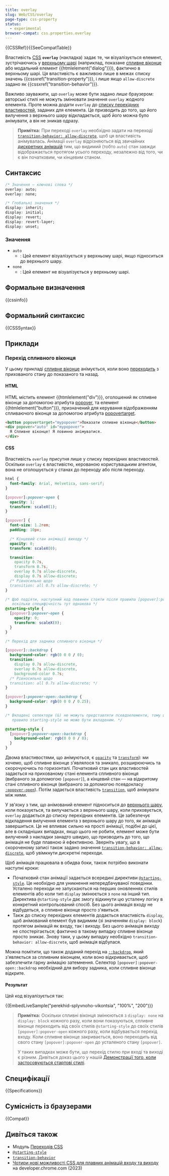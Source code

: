 ```yaml
---
title: overlay
slug: Web/CSS/overlay
page-type: css-property
status:
  - experimental
browser-compat: css.properties.overlay
---
```


{{CSSRef}}{{SeeCompatTable}}

Властивість [CSS](/uk/docs/Web/CSS) **`overlay`** (накладка) задає те, чи візуалізується елемент, зустрічаючись у [верхньому шарі](/uk/docs/Glossary/Top_layer) (наприклад, показане [спливне віконце](/uk/docs/Web/API/Popover_API) або модальний елемент {{htmlelement("dialog")}}), фактично в верхньому шарі. Ця властивість є важливою лише в межах списку значень {{cssxref("transition-property")}}, і лише якщо `allow-discrete` задано як {{cssxref("transition-behavior")}}.

Важливо зауважити, що `overlay` може бути задано _лише_ браузером: авторські стилі не можуть змінювати значення `overlay` жодного елемента. Проте можна додати `overlay` до [списку перехідних властивостей](/uk/docs/Web/CSS/transition-property), заданих для елемента. Це призводить до того, що його вилучення з верхнього шару відкладається, щоб його можна було анімувати, а він не зникав одразу.

> **Примітка:** При переході `overlay` необхідно задати на переході [`transition-behavior: allow-discrete`](/uk/docs/Web/CSS/transition-behavior), щоб ця властивість анімувалась. Анімації `overlay` відрізняються від звичайних [дискретних анімацій](/uk/docs/Web/CSS/CSS_animated_properties#discrete) тим, що видимий (тобто `auto`) стан завжди відображається протягом усього переходу, незалежно від того, чи є він початковим, чи кінцевим станом.

## Синтаксис

```css
/* Значення – ключові слова */
overlay: auto;
overlay: none;

/* Глобальні значення */
display: inherit;
display: initial;
display: revert;
display: revert-layer;
display: unset;
```

### Значення

- `auto`
  - : Цей елемент візуалізується у верхньому шарі, якщо підноситься до верхнього шару.
- `none`
  - : Цей елемент не візуалізується у верхньому шарі.

## Формальне визначення

{{cssinfo}}

## Формальний синтаксис

{{CSSSyntax}}

## Приклади

### Перехід спливного віконця

У цьому прикладі [спливне віконце](/uk/docs/Web/API/Popover_API) анімується, коли воно [переходить](/uk/docs/Web/CSS/CSS_transitions) з прихованого стану до показаного та назад.

#### HTML

HTML містить елемент {{htmlelement("div")}}, оголошений як спливне віконце за допомогою атрибута [popover](/uk/docs/Web/HTML/Global_attributes/popover), та елемент {{htmlelement("button")}}, призначений для керування відображенням спливаючого віконця за допомогою атрибута [popovertarget](/uk/docs/Web/HTML/Element/button#popovertarget).

```html
<button popovertarget="mypopover">Показати спливне віконце</button>
<div popover="auto" id="mypopover">
  Я Спливне віконце! Я повинно анімуватися.
</div>
```

#### CSS

Властивість `overlay` присутня лише у списку перехідних властивостей. Оскільки `overlay` є властивістю, керованою користувацьким агентом, вона не оголошується у станах до переходу або після переходу.

```css
html {
  font-family: Arial, Helvetica, sans-serif;
}

[popover]:popover-open {
  opacity: 1;
  transform: scaleX(1);
}

[popover] {
  font-size: 1.2rem;
  padding: 10px;

  /* Кінцевий стан анімації виходу */
  opacity: 0;
  transform: scaleX(0);

  transition:
    opacity 0.7s,
    transform 0.7s,
    overlay 0.7s allow-discrete,
    display 0.7s allow-discrete;
  /* Рівносильно щодо
  transition: all 0.7s allow-discrete; */
}

/* Щоб подіяти, наступний код повинен стояти після правила [popover]:popover-open,
   оскільки специфічність тут однакова */
@starting-style {
  [popover]:popover-open {
    opacity: 0;
    transform: scaleX(0);
  }
}

/* Перехід для задника спливного віконця */

[popover]::backdrop {
  background-color: rgb(0 0 0 / 0);
  transition:
    display 0.7s allow-discrete,
    overlay 0.7s allow-discrete,
    background-color 0.7s;
  /* Рівносильно щодо
  transition: all 0.7s allow-discrete; */
}

[popover]:popover-open::backdrop {
  background-color: rgb(0 0 0 / 0.25);
}

/* Вкладені селектори (&) не можуть представляти псевдоелементи, тому це
   правило starting-style не може бути вкладеним. */

@starting-style {
  [popover]:popover-open::backdrop {
    background-color: rgb(0 0 0 / 0);
  }
}
```

Двома властивостями, що анімуються, є [`opacity`](/uk/docs/Web/CSS/opacity) та [`transform`](/uk/docs/Web/CSS/transform)): ми хочемо, щоб спливне віконце з'являлося та зникало, розширюючись та скорочуючись по горизонталі. Початковий стан цих властивостей задається на прихованому стані елемента спливного віконця (вибраного за допомогою `[popover]`), а кінцевий стан — на відкритому стані спливного віконця (вибраного за допомогою псевдокласу [`:popover-open`](/uk/docs/Web/CSS/:popover-open)). Потім задається властивість [`transition`](/uk/docs/Web/CSS/transition), щоб анімувати між ними.

У зв'язку з тим, що анімований елемент підноситься до [верхнього шару](/uk/docs/Glossary/Top_layer), коли показується, та вилучається з верхнього шару, коли приховується, `overlay` додається до списку перехідних елементів. Це забезпечує відкладення вилучення елемента з верхнього шару до того, як анімація завершиться. Це не впливає сильно на прості анімації, подібні до цієї, але в складніших випадках, якщо цього не робити, елемент може бути вилучений з накладки занадто швидко, що призводить до того, що анімація не буде плавною й ефективною. Зверніть увагу, що в скороченому записі також задано значення [`transition-behavior: allow-discrete`](/uk/docs/Web/CSS/transition-behavior), щоб увімкнути дискретні переходи.

Щоб анімація працювала в обидва боки, також потрібно виконати наступні кроки:

- Початковий стан анімації задається всередині директиви [`@starting-style`](/uk/docs/Web/CSS/@starting-style). Це необхідно для уникнення непередбачуваної поведінки. Усталено переходи не запускаються на перших оновленнях стилів елементів або коли тип `display` змінюється з `none` на інший тип. Директива `@starting-style` дає змогу відкинути цю усталену логіку в конкретний контрольований спосіб. Без цього анімація входу не відбудеться, а спливне віконце просто з'явиться.
- Такж до списку перехідних елементів додається властивість `display`, щоб анімований елемент був видимим (зі значенням `display: block`) протягом анімацій як входу, так і виходу. Без цього анімація виходу не спостерігається; фактично в такому випадку спливне віконце просто зникає. Знову таки, у цьому випадку необхідно `transition-behavior: allow-discrete`, щоб анімація відбулася.

Можна помітити, що також доданий перехід на [`::backdrop`](/uk/docs/Web/CSS/::backdrop), який з'являється за спливним віконцем, коли воно відкривається, щоб забезпечити гарну анімацію затемнення. Селектор `[popover]:popover-open::backdrop` необхідний для вибору задника, коли спливне віконце відкрите.

#### Результат

Цей код візуалізується так:

{{EmbedLiveSample("perekhid-splyvnoho-vikontsia", "100%", "200")}}

> **Примітка:** Оскільки спливні віконця змінюються з `display: none` на `display: block` кожного разу, коли вони показуються, спливне віконце переходить від своїх стилів `@starting-style` до своїх стилів `[popover]:popover-open` кожного разу, коли відбувається перехід входу. Коли спливне віконце закривається, воно переходить від свого стану `[popover]:popover-open` до усталеного стану `[popover]`.
>
> У таких випадках може бути, що перехід стилю при вході та виході є різним. Дивіться доказ цього у нашій [Демонстрації того, коли застосовуються стартові стилі](/uk/docs/Web/CSS/@starting-style#demonstratsiia-toho-koly-zastosovuiutsia-startovi-styli).

## Специфікації

{{Specifications}}

## Сумісність із браузерами

{{Compat}}

## Дивіться також

- Модуль [Переходів CSS](/uk/docs/Web/CSS/CSS_transitions)
- [`@starting-style`](/uk/docs/Web/CSS/@starting-style)
- [`transition-behavior`](/uk/docs/Web/CSS/transition-behavior)
- [Чотири нові можливості CSS для плавних анімацій входу та виходу](https://developer.chrome.com/blog/entry-exit-animations/) на developer.chrome.com (2023)
